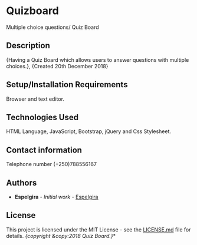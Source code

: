 # Quizboard
  Multiple choice questions/ Quiz Board
 
## Description
  
  {Having a Quiz Board which allows users to answer questions with multiple choices.}, {Created 20th December 2018}

## Setup/Installation Requirements
  
  Browser and text editor.

## Technologies Used
  
  HTML Language, JavaScript, Bootstrap, jQuery  and Css Stylesheet.

## Contact information

  Telephone number (+250)788556167
 
## Authors

* **EspeIgira** - *Initial work* - [EspeIgira](https://github.com/EspeIgira/)

## License

This project is licensed under the MIT License - see the [LICENSE.md](LICENSE.md) file for details.
*{copyright &copy:2018 Quiz Board.}**
